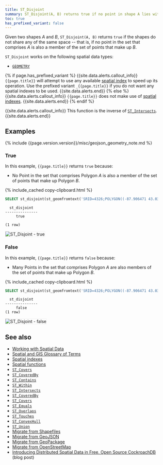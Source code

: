```yaml
---
title: ST_Disjoint
summary: ST_Disjoint(A, B) returns true if no point in shape A lies within shape B.
toc: true
has_prefixed_variant: false
---
```


Given two shapes _A_ and _B_, `ST_Disjoint(A, B)` returns `true` if the shapes do not share any of the same space -- that is, if no point in the set that comprises _A_ is also a member of the set of points that make up _B_.

`ST_Disjoint` works on the following spatial data types:

- [`GEOMETRY`](spatial-glossary.html#geometry)

{% if page.has_prefixed_variant %}
{{site.data.alerts.callout_info}}
`{{page.title}}` will attempt to use any available [spatial index](spatial-indexes.html) to speed up its operation.  Use the prefixed variant `_{{page.title}}` if you do not want any spatial indexes to be used.
{{site.data.alerts.end}}
{% else %}
{{site.data.alerts.callout_info}}
`{{page.title}}` does not make use of [spatial indexes](spatial-indexes.html).
{{site.data.alerts.end}}
{% endif %}

{{site.data.alerts.callout_info}}
This function is the inverse of [`ST_Intersects`](st_intersects.html).
{{site.data.alerts.end}}

## Examples

{% include {{page.version.version}}/misc/geojson_geometry_note.md %}

### True

In this example, `{{page.title}}` returns `true` because:

- No Point in the set that comprises Polygon _A_ is also a member of the set of points that make up Polygon _B_.

{% include_cached copy-clipboard.html %}
~~~ sql
SELECT st_disjoint(st_geomfromtext('SRID=4326;POLYGON((-87.906471 43.038902, -95.992775 36.153980, -75.704722 36.076944, -87.906471 43.038902), (-87.623177 41.881832, -90.199402 38.627003, -82.446732 38.413651, -87.623177 41.881832))'), st_geomfromtext('SRID=4326;POLYGON((-87.356934 41.595161, -84.512016 39.103119, -86.529167 39.162222, -87.356934 41.595161))'));
~~~

~~~
  st_disjoint
---------------
     true

(1 row)
~~~

<img src="{{ 'images/v20.2/geospatial/st_disjoint_true.png' | relative_url }}" alt="ST_Disjoint - true" style="border:1px solid #eee;max-width:100%" />

### False

In this example, `{{page.title}}` returns `false` because:

- Many Points in the set that comprises Polygon _A_ are also members of the set of points that make up Polygon _B_.

{% include_cached copy-clipboard.html %}
~~~ sql
SELECT st_disjoint(st_geomfromtext('SRID=4326;POLYGON((-87.906471 43.038902, -95.992775 36.153980, -75.704722 36.076944, -87.906471 43.038902))'), st_geomfromtext('SRID=4326;POLYGON((-84.191605 39.758949, -75.165222 39.952583, -78.878738 42.880230, -84.191605 39.758949))'));
~~~

~~~
  st_disjoint
---------------
     false
(1 row)
~~~

<img src="{{ 'images/v20.2/geospatial/st_disjoint_false.png' | relative_url }}" alt="ST_Disjoint - false" style="border:1px solid #eee;max-width:100%" />

## See also

- [Working with Spatial Data](spatial-data.html)
- [Spatial and GIS Glossary of Terms](spatial-glossary.html)
- [Spatial indexes](spatial-indexes.html)
- [Spatial functions](functions-and-operators.html#spatial-functions)
- [`ST_Covers`](st_covers.html)
- [`ST_CoveredBy`](st_coveredby.html)
- [`ST_Contains`](st_contains.html)
- [`ST_Within`](st_within.html)
- [`ST_Intersects`](st_intersects.html)
- [`ST_CoveredBy`](st_coveredby.html)
- [`ST_Covers`](st_covers.html)
- [`ST_Equals`](st_equals.html)
- [`ST_Overlaps`](st_overlaps.html)
- [`ST_Touches`](st_touches.html)
- [`ST_ConvexHull`](st_convexhull.html)
- [`ST_Union`](st_union.html)
- [Migrate from Shapefiles](migrate-from-shapefiles.html)
- [Migrate from GeoJSON](migrate-from-geojson.html)
- [Migrate from GeoPackage](migrate-from-geopackage.html)
- [Migrate from OpenStreetMap](migrate-from-openstreetmap.html)
- [Introducing Distributed Spatial Data in Free, Open Source CockroachDB](https://www.cockroachlabs.com/blog/spatial-data/) (blog post)
